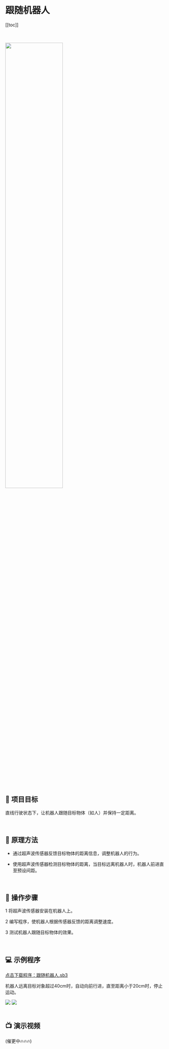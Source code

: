 # 跟随机器人

[[toc]]

<br>
<br>

<img src="/images/docimg/微信图片_20250220113450.jpg" width="60%">

## 🎯 项目目标

直线行驶状态下，让机器人跟随目标物体（如人）并保持一定距离。

<br>

## 📖 原理方法

- 通过超声波传感器反馈目标物体的距离信息，调整机器人的行为。

- 使用超声波传感器检测目标物体的距离，当目标远离机器人时，机器人前进直至预设间距。


<br>

## 🔧 操作步骤

1 将超声波传感器安装在机器人上。

2 编写程序，使机器人根据传感器反馈的距离调整速度。

3 测试机器人跟随目标物体的效果。

<br>

## 💻 示例程序

<a href="/tutorial/hellocardoc/sb3/跟随机器人.sb3">点击下载程序：跟随机器人.sb3</a>

机器人远离目标对象超过40cm时，自动向前行进，直至距离小于20cm时，停止运动。

<img src="/images/docimg/gensui.png">

<img src="/images/docimg/Snipaste_2025-02-19_11-48-22.png">

<br>
<br>

## 📺 演示视频

(催更中🔥🔥🔥)
